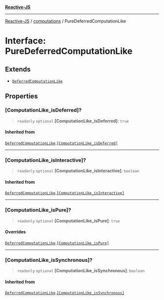 [**Reactive-JS**](../../README.md)

***

[Reactive-JS](../../README.md) / [computations](../README.md) / PureDeferredComputationLike

# Interface: PureDeferredComputationLike

## Extends

- [`DeferredComputationLike`](DeferredComputationLike.md)

## Properties

### \[ComputationLike\_isDeferred\]?

> `readonly` `optional` **\[ComputationLike\_isDeferred\]**: `true`

#### Inherited from

[`DeferredComputationLike`](DeferredComputationLike.md).[`[ComputationLike_isDeferred]`](DeferredComputationLike.md#computationlike_isdeferred)

***

### \[ComputationLike\_isInteractive\]?

> `readonly` `optional` **\[ComputationLike\_isInteractive\]**: `boolean`

#### Inherited from

[`DeferredComputationLike`](DeferredComputationLike.md).[`[ComputationLike_isInteractive]`](DeferredComputationLike.md#computationlike_isinteractive)

***

### \[ComputationLike\_isPure\]?

> `readonly` `optional` **\[ComputationLike\_isPure\]**: `true`

#### Overrides

[`DeferredComputationLike`](DeferredComputationLike.md).[`[ComputationLike_isPure]`](DeferredComputationLike.md#computationlike_ispure)

***

### \[ComputationLike\_isSynchronous\]?

> `readonly` `optional` **\[ComputationLike\_isSynchronous\]**: `boolean`

#### Inherited from

[`DeferredComputationLike`](DeferredComputationLike.md).[`[ComputationLike_isSynchronous]`](DeferredComputationLike.md#computationlike_issynchronous)
